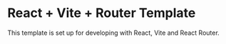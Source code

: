 # React + Vite + Router Template

This template is set up for developing with React, Vite and React Router.